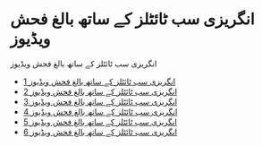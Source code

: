 # انگریزی سب ٹائٹلز کے ساتھ بالغ فحش ویڈیوز
انگریزی سب ٹائٹلز کے ساتھ بالغ فحش ویڈیوز



- <a href="https://hopevideos.com/ur/" target="_blank" rel="noopener">انگریزی سب ٹائٹلز کے ساتھ بالغ فحش ویڈیوز 1</a>
- <a href="https://luckvideos.com/ur/" target="_blank" rel="noopener">انگریزی سب ٹائٹلز کے ساتھ بالغ فحش ویڈیوز 2</a>
- <a href="https://flatvideos.com/ur/" target="_blank" rel="noopener">انگریزی سب ٹائٹلز کے ساتھ بالغ فحش ویڈیوز 3</a>
- <a href="https://toovideos.com/ur/" target="_blank" rel="noopener">انگریزی سب ٹائٹلز کے ساتھ بالغ فحش ویڈیوز 4</a>
- <a href="https://muchvideos.com/ur/" target="_blank" rel="noopener">انگریزی سب ٹائٹلز کے ساتھ بالغ فحش ویڈیوز 5</a>
- <a href="https://weekvideos.com/ur/" target="_blank" rel="noopener">انگریزی سب ٹائٹلز کے ساتھ بالغ فحش ویڈیوز 6</a>
